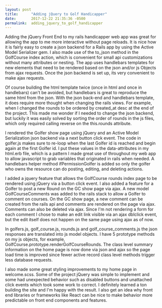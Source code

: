 ```yaml
---
layout: post
title:      "Adding jQuery to Golf Handicapper"
date:       2017-12-22 21:35:36 -0500
permalink:  adding_jquery_to_golf_handicapper
---
```



Adding the jQuery Front End to my rails handicapper web app was great for allowing the app to me more interactive without page reloads. It is nice how it is fairly easy to create a json backend for a Rails app by using the Active Model Serializer gem. I also made use of the to_json method in the GolfCourse index action, which is convenient for small api customizations without many attributes or nesting. The app uses handlebars templates for new elements that need to be rendered based on the json and/or js Objects from ajax requests. Once the json backend is set up, its very convenient to make ajax requests. 

Of course building the html template twice (once in html and once in handlebars) can't be avoided, but handlebars is great to reproduce the same html from the json. With the json back-end and handlebars template, it does require more thought when changing the rails views. For example, when I changed the rounds to be  ordered by created_at desc at the end of the project. This made me wonder if I needed to change the json backend, but luckily it was easily solved by sorting the order of rounds in the js files, which only required calling reverse on the this.rounds attribute.

I rendered the Golfer show page using jQuery and an Active Model Serialization json backend via a next button click event. The code in golfer.js makes sure to re-loop when the last Golfer id is reached and begin again at the first Golfer id. I put these values in the data-attributes in my html.erb file, which is a pattern I made great use of throughout my web app to allow javascript to grab variables that originated in rails when needed. A handlebars helper method ifPermissionGolfer is added so only the golfer who owns the resource can do posting, editing, and deleting actions.

I added a jquery feature that allows the GolfCourse rounds index page to be rendered using jQuery via a button click event. I also added a feature for a Golfer to post a new Round on the GC show page via ajax. A new model GolfCourseComments was added to the rails stack to allow a Golfer to comment on courses. On the GC show page, a new comment can be created from the rails api and comments are rendered on the page via ajax. Comments can also be deleted via ajax. Since I'm not rendering a form for each comment I chose to make an edit link visible via an ajax dblclick event, but the edit itself does not happen on the same page using ajax as of now. 

In golfers.js, golf_course.js, rounds.js and golf_course_comments.js the json responses are translated into js model objects. I have 5 prototype methods on my js objects, for example, GolfCourse.prototype.renderGolfCourseRounds. The class level summary information on the home page is now done via json and ajax so the page load time is improved since fewer active record class level methods trigger less database requests.

I also made some great styling improvements to my home page in welcome.scss. Some of the  project jQuery was simple to implement and some had unexpected behavior such as disabled buttons and unattached click events which took some work to correct. I definitely learned a ton building the site and I'm happy with the result. I also get an idea why front end libraries or frameworks like React can be nice to make behavior more predictable on front end components and features.
